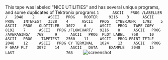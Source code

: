 This tape was labeled "NICE UTILITIES" and has several unique programs, and some duplicates of Tektronix programs
`
 1      ASCII   PROG /LABELLER /   2048   
 2      ASCII   PROG    ROOTER     9216   
 3      ASCII   PROG    INTEREST   3328   
 4      ASCII   PROG   CYBERJUNK   1792   
 5      ASCII   PROG   OLDTITLER   3072   
 6      ASCII   PROG   TAPE COPY   8192   
 7      ASCII   PROG /FLOWCHART/   9216   
 8      ASCII   PROG /AVERAGING/   768    
 9      ASCII   PROG  PLOT LABEL   768    
 10     ASCII   PROG    TAPETEST   2560   
 11     ASCII   PROG PRINT TFILE   2048   
 12     ASCII   PROG CY TERMINAL   1024   
 13     ASCII   PROG F GRAF PLT    3072   
 14     ASCII   DATA     EXAMPLE   2048   
 15     LAST                       768    
 `
![screenshot](./4054%20with%20Active%20Filter.JPG)
